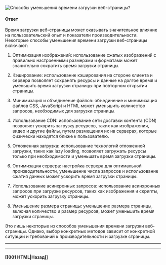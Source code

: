 ![Способы уменьшения времени загрузки веб-страницы?](https://youtu.be/nvktMVFM0_M?t=678)

#### Ответ

Время загрузки веб-страницы может оказывать значительное влияние на пользовательский опыт и показатели производительности. Некоторые способы уменьшения времени загрузки веб-страницы включают:

1. Оптимизация изображений: использование сжатых изображений с правильно настроенными размерами и форматами может значительно сократить время загрузки страницы.
    
2. Кэширование: использование кэширования на стороне клиента и сервера позволяет сохранять ресурсы и данные на долгое время и уменьшить время загрузки страницы при повторном открытии страницы.
    
3. Минимизация и объединение файлов: объединение и минимизация файлов CSS, JavaScript и HTML может уменьшить количество запросов, необходимых для загрузки страницы.
    
4. Использование CDN: использование сети доставки контента (CDN) позволяет ускорить загрузку ресурсов, таких как изображения, видео и другие файлы, путем размещения их на серверах, которые физически находятся ближе к пользователю.
    
5. Отложенная загрузка: использование технологий отложенной загрузки, таких как lazy loading, позволяет загружать ресурсы только при необходимости и уменьшать время загрузки страницы.
    
6. Оптимизация сервера: настройка сервера для оптимальной производительности, уменьшение числа запросов и использование сжатия данных может ускорить время загрузки страницы.
    
7. Использование асинхронных запросов: использование асинхронных запросов при загрузке ресурсов, таких как изображения и скрипты, может ускорить загрузку страницы.
    
8. Уменьшение размера страницы: уменьшение размера страницы, включая количество и размер ресурсов, может уменьшить время загрузки страницы.
    

Это лишь некоторые из способов уменьшения времени загрузки веб-страницы. Однако, выбор конкретных методов зависит от конкретной ситуации и требований к производительности и загрузке страницы.

___


___

#### [[001 HTML|Назад]]